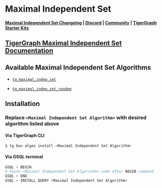 
# Maximal Independent Set

#### [Maximal Independent Set Changelog](https://github.com/tigergraph/gsql-graph-algorithms/blob/master/algorithms/Path/maximal_independent_set/CHANGELOG.md) | [Discord](https://discord.gg/vFbmPyvJJN) | [Community](https://community.tigergraph.com) | [TigerGraph Starter Kits](https://github.com/zrougamed/TigerGraph-Starter-Kits-Parser)

## [TigerGraph Maximal Independent Set Documentation](https://docs.tigergraph.com/graph-ml/current/classification-algorithms/maximal-independent-set)

## Available Maximal Independent Set Algorithms 

* [`tg_maximal_indep_set`](https://github.com/tigergraph/gsql-graph-algorithms/blob/master/algorithms/Classification/maximal_independent_set/deterministic/tg_maximal_indep_set.gsql)

* [`tg_maximal_indep_set_random`](https://github.com/tigergraph/gsql-graph-algorithms/blob/master/algorithms/Classification/maximal_independent_set/random/tg_maximal_indep_set_random.gsql)

## Installation 

### Replace `<Maximal Independent Set Algorithm>` with desired algorithm listed above 

#### Via TigerGraph CLI

```bash
$ tg box algos install <Maximal Independent Set Algorithm>
```

#### Via GSQL terminal

```bash
GSQL > BEGIN
# Paste <Maximal Independent Set Algorithm> code after BEGIN command
GSQL > END 
GSQL > INSTALL QUERY <Maximal Independent Set Algorithm>
```
